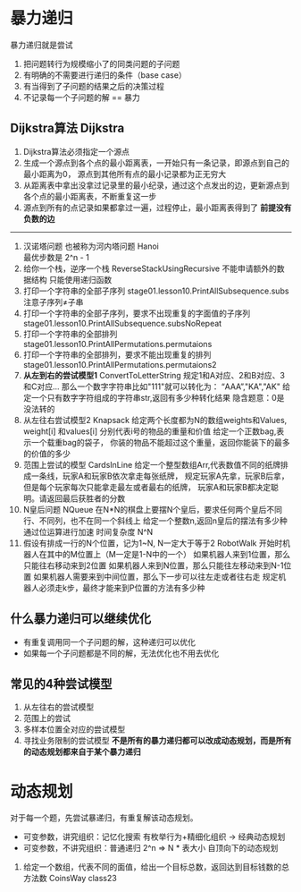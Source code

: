 # 暴力递归
暴力递归就是尝试
1. 把问题转行为规模缩小了的同类问题的子问题
2. 有明确的不需要进行递归的条件（base case）
3. 有当得到了子问题的结果之后的决策过程
4. 不记录每一个子问题的解 == 暴力
## Dijkstra算法 Dijkstra
1. Dijkstra算法必须指定一个源点
2. 生成一个源点到各个点的最小距离表，一开始只有一条记录，即源点到自己的最小距离为0，
源点到其他所有点的最小记录都为正无穷大
3. 从距离表中拿出没拿过记录里的最小纪录，通过这个点发出的边，更新源点到各个点的最小距离表，不断重复这一步
4. 源点到所有的点记录如果都拿过一遍，过程停止，最小距离表得到了
**前提没有负数的边**
---
1. 汉诺塔问题 也被称为河内塔问题 Hanoi  
最优步数是 2^n - 1
2. 给你一个栈，逆序一个栈 ReverseStackUsingRecursive
不能申请额外的数据结构
只能使用递归函数
3. 打印一个字符串的全部子序列  stage01.lesson10.PrintAllSubsequence.subs
注意子序列≠子串 
4. 打印一个字符串的全部子序列，要求不出现重复的字面值的子序列  stage01.lesson10.PrintAllSubsequence.subsNoRepeat
5. 打印一个字符串的全部排列 stage01.lesson10.PrintAllPermutations.permutaions
6. 打印一个字符串的全部排列，要求不能出现重复的排列 stage01.lesson10.PrintAllPermutations.permutaions2
7. **从左到右的尝试模型1** ConvertToLetterString
规定1和A对应、2和B对应、3和C对应...
那么一个数字字符串比如"111"就可以转化为：
“AAA”,"KA","AK"
给定一个只有数字字符组成的字符串str,返回有多少种转化结果
隐含题意：0是没法转的
8. 从左往右尝试模型2 Knapsack
给定两个长度都为N的数组weights和Values,
weight[i] 和values[i] 分别代表i号的物品的重量和价值
给定一个正数bag,表示一个载重bag的袋子，
你装的物品不能超过这个重量，返回你能装下的最多的价值的多少
9. 范围上尝试的模型 CardsInLine
给定一个整型数组Arr,代表数值不同的纸牌排成一条线，玩家A和玩家B依次拿走每张纸牌，
规定玩家A先拿，玩家B后拿，
但是每个玩家每次只能拿走最左或者最右的纸牌，
玩家A和玩家B都决定聪明。请返回最后获胜者的分数
10. N皇后问题  NQueue
在N*N的棋盘上要摆N个皇后，要求任何两个皇后不同行、不同列，也不在同一个斜线上
给定一个整数n,返回n皇后的摆法有多少种
通过位运算进行加速
时间复杂度 N^N
11. 假设有排成一行的N个位置，记为1~N, N一定大于等于2  RobotWalk
开始时机器人在其中的M位置上（M一定是1-N中的一个）
如果机器人来到1位置，那么只能往右移动来到2位置
如果机器人来到N位置，那么只能往左移动来到N-1位置
如果机器人需要来到中间位置，那么下一步可以往左走或者往右走
规定机器人必须走k步，最终才能来到P位置的方法有多少种
## 什么暴力递归可以继续优化
- 有重复调用同一个子问题的解，这种递归可以优化
- 如果每一个子问题都是不同的解，无法优化也不用去优化
## 常见的4种尝试模型
1. 从左往右的尝试模型
2. 范围上的尝试
3. 多样本位置全对应的尝试模型
4. 寻找业务限制的尝试模型
**不是所有的暴力递归都可以改成动态规划，而是所有的动态规划都来自于某个暴力递归**

# 动态规划
对于每一个题，先尝试暴递归，有重复解该动态规划。
- 可变参数，讲究组织：记忆化搜索 有枚举行为+精细化组织 -> 经典动态规划
- 可变参数，不讲究组织：普通递归
2^n => N * 表大小
自顶向下的动态规划
1. 给定一个数组，代表不同的面值，给出一个目标总数，返回达到目标钱数的总方法数 CoinsWay
class23 

